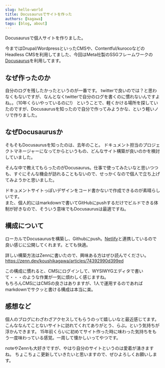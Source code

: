 ```yaml
---
slug: hello-world
title: Docusaurusでサイトを作った
authors: [kagawa]
tags: [blog, about]
---
```


Docusaurusで個人サイトを作りました。

今まではDrupal/WordpressといったCMSや、Contentful/kurocoなどのHeadless CMSを利用してました、今回はMeta社製のSSGフレームワークの[Docusaurus](https://docusaurus.io/)を利用してます。

## なぜ作ったのか
自分のログを残したかったというのが一番です。
twitterで良いのでは？と思わなくもないですが、なんとなくtwitterで自分のログを書くのに慣れないんですよね。。（10年くらいやっているのに!）
ということで、軽くかける場所を探していたのですが、Docusaurusを知ったので自分で作ってみようかな、という軽いノリで作りました。

## なぜDocusaurusか
そもそもDocusaurusを知ったのは、去年のこと。
ドキュメント担当のプロジェクトマネージャーになってからというもの、どんなサイト構築が良いのかを検討していました。

そんな中で教えてもらったのがDocusaurus。仕事で使ってみたいなと思いつつも、すぐにそんな機会が訪れることもないので、せっかくなので個人で立ち上げてみようかと思いました。

ドキュメントサイトっぽいデザインをコード書かないで作成できるのが素晴らしいです。  
また、個人的にはmarkdownで書いてGitHubにpushするだけでビルドできる体制が好きなので、そういう意味でもDocusaurusは最適ですね。

## 構成について
ローカルでDocusaurusを構築し、Githubにpush。[Netlify](https://www.netlify.com/)と連携しているので良い感じに公開してくれます。とても快適。

詳しい構築方法はZennに書いたので、興味ある方はぜひ読んでください。
https://zenn.dev/koushikagawa/articles/74392990d399ed

この構成に慣れると、CMSにログインして、WYSIWYGエディタで書いて・・・のような作業が一気に煩わしく感じますね。  
もちろんCMSにはCMSの良さはありますが、1人で運用するのであればmarkdownでサクッと書ける構成は本当に楽。

## 感想など
個人のブログにわざわざアクセスしてもらうのって嬉しいなと最近感じてます。
こんななんてことないサイトに訪れてくれてありがとう、らぶ。という気持ちが浮かんできます。
15年前くらいに初めてサイト作った時に味わった気持ちをもう一度味わっている感覚。一周して懐かしいってやつです。

noteやZennも大好きですが、やはり自分のサイトというのは愛着が湧きますね。
ちょこちょこ更新していきたいと思いますので、ぜひよろしくお願いします。